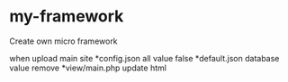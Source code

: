 # my-framework
Create own micro framework

when upload main site 
*config.json all value false
*default.json database value remove
*view/main.php update html
